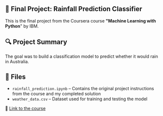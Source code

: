 ## 📝 Final Project: Rainfall Prediction Classifier
This is the final project from the Coursera course **"Machine Learning with Python**" by IBM.

## 🔍 Project Summary
The goal was to build a classification model to predict whether it would rain in Australia.

## 📁 Files
- `rainfall_prediction.ipynb` – Contains the original project instructions from the course and my completed solution
- `weather_data.csv` – Dataset used for training and testing the model

🔗 [Link to the course](https://www.coursera.org/learn/machine-learning-with-python)
